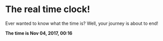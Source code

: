 # The real time clock!

Ever wanted to know what the time is? Well, your journey is about to end!

**The time is Nov 04, 2017, 00:16**